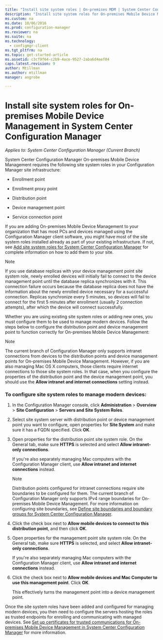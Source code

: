 ```yaml
---
title: "Install site system roles | On-premises MDM | System Center Configuration Manager"
description: "Install site system roles for On-premises Mobile Device Management in System Center Configuration Manager."
ms.custom: na
ms.date: 10/06/2016
ms.prod: configuration-manager
ms.reviewer: na
ms.suite: na
ms.technology:
  - configmgr-client
ms.tgt_pltfrm: na
ms.topic: get-started-article
ms.assetid: c3cf9f64-c2b9-4ace-9527-2aba6d4eef04
caps.latest.revision: 9
author: Mtillmanms.author: mtillmanmanager: angrobe

---
```

# Install site system roles for On-premises Mobile Device Management in System Center Configuration Manager*Applies to: System Center Configuration Manager (Current Branch)*
System Center Configuration Manager On\-premises Mobile Device Management requires the following site system roles in your Configuration Manager site infrastructure:  

-   Enrollment point  

-   Enrollment proxy point  

-   Distribution point  

-   Device management point  

-   Service connection point  

 If you are adding On\-premises Mobile Device Management to your organization that has most PCs and devices managed using the Configuration Manager client software, you might have most of the site system roles installed already as part of your existing infrastructure. If not, see [Add site system roles for System Center Configuration Manager](../../core/servers/deploy/configure/add-site-system-roles.md) for complete information on how to add them to your site.  

> [!NOTE]  
>  If you use database replicas with   your device management point site system role, newly enrolled devices will initially fail to connect to the device management point until the database replica  synchronizes with it. This connection failure occurs because the database replica does not have the information about the newly enrolled device necessary for a successful connection. Replicas synchronize every 5 minutes, so devices will fail to connect for the first 5 minutes after enrollment (usually 2 connection attempts), after which the device will connect successfully.  

 Whether you are using existing site system roles or adding new ones, you must configure them to be used to manage modern devices. Follow the steps below to configure the distribution point and device management point to function correctly for On\-premises Mobile Device Management:  

> [!NOTE]  
>  The current branch of Configuration Manager only supports intranet connections from devices to the distribution points and device management points  for On\-premises Mobile Device Management. However, if you are also managing Mac OS X computers, those clients require internet connections to those site system roles. In that case, when you configure the properties of the distribution point and the device management point,  you should use the **Allow intranet and internet connections** setting instead.  

### To configure site system roles to manage modern devices:  

1.  In the Configuration Manager console, click **Administration** > **Overview** > **Site Configuration** > **Servers and Site System Roles**.  

2.  Select site system server with distribution point or device management point you want to configure, open properties for **Site System** and make sure it has a FQDN specified. Click **OK**.  

3.  Open properties for the distribution point site system role. On the General tab, make sure **HTTPS** is selected and select **Allow intranet-only connections**.  

     If you're also separately managing Mac computers with the Configuration Manager client, use **Allow intranet and internet connections** instead.  

    > [!NOTE]  
    >  Distribution points configured for intranet connections require site boundaries to be configured for them. The current branch of Configuration Manager only supports IPv4 range boundaries for On\-premises Mobile Device Management. For more information on configuring site boundaries, see [Define site boundaries and boundary groups for System Center Configuration Manager](../../core/servers/deploy/configure/define-site-boundaries-and-boundary-groups.md).  

4.  Click the check box next to **Allow mobile devices to connect to this distribution point**, and then click **OK**.  

5.  Open properties for the management point site system role. On the General tab, make sure **HTTPS** is selected, and select **Allow intranet-only connections**.  

     If you're also separately managing Mac computers with the Configuration Manager client, use **Allow intranet and internet connections** instead.  

6.  Click the check box next to **Allow mobile devices and Mac Computer to use this management point**. Click **OK**.  

     This effectively turns the management point into  a device management point.  

 Once the site system roles have been added and configured for managing modern devices, you then need to configure the servers hosting the roles as trusted endpoints for enrolling and communicating with managed devices. See [Set up certificates for trusted communications for On-premises Mobile Device Management in System Center Configuration Manager](../../mdm/get-started/set-up-certificates-on-premises-mdm.md) for more information.  

